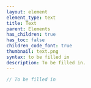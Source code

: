 ```yaml
---
layout: element
element_type: text
title: Text
parent: Elements
has_children: true
has_toc: false
children_code_font: true
thumbnail: text.png
syntax: to be filled in
description: To be filled in.
---
```


```javascript
// To be filled in
```


